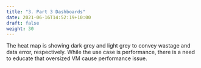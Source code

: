 ```yaml
---
title: "3. Part 3 Dashboards"
date: 2021-06-16T14:52:19+10:00
draft: false
weight: 30
---
```


The heat map is showing dark grey and light grey to convey wastage and data error, respectively. While the use case is performance, there is a need to educate that oversized VM cause performance issue.